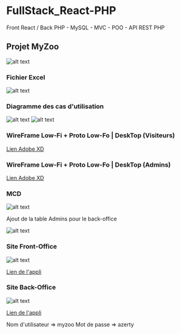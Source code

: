 # FullStack_React-PHP
Front React / Back PHP - MySQL - MVC - POO - API REST PHP

## Projet MyZoo
![alt text](https://github.com/bezedache29/ProjetReact2/blob/master/img/myzoo.jpg)

### Fichier Excel

![alt text](https://github.com/bezedache29/ProjetReact2/blob/master/img/excel.jpg)

### Diagramme des cas d'utilisation

![alt text](https://github.com/bezedache29/ProjetReact2/blob/master/img/UseCaseVisiteurs.jpg)
![alt text](https://github.com/bezedache29/ProjetReact2/blob/master/img/UseCaseAdmins.jpg)

### WireFrame Low-Fi + Proto Low-Fo | DeskTop (Visiteurs)
[Lien Adobe XD](https://xd.adobe.com/view/14c724eb-f0ef-4328-a414-3cd9fc2605c1-4194/)

### WireFrame Low-Fi + Proto Low-Fo | DeskTop (Admins)
[Lien Adobe XD](https://xd.adobe.com/view/3a802be6-bd5c-479b-bea3-71613e828e1d-6fd3/)

### MCD
![alt text](https://github.com/bezedache29/ProjetReact2/blob/master/img/MCD.jpg)

Ajout de la table Admins pour le back-office

![alt text](https://github.com/bezedache29/ProjetReact2/blob/master/img/admins.jpg)

### Site Front-Office
![alt text](https://github.com/bezedache29/ProjetReact2/blob/master/img/site_front.jpg)

[Lien de l'appli](http://tophe.alwaysdata.net/myzoo/)

### Site Back-Office
![alt text](https://github.com/bezedache29/ProjetReact2/blob/master/img/site_back.jpg)

[Lien de l'appli](http://tophe.alwaysdata.net/myzoo/serv/back/login)

Nom d'utilisateur => myzoo
Mot de passe => azerty
